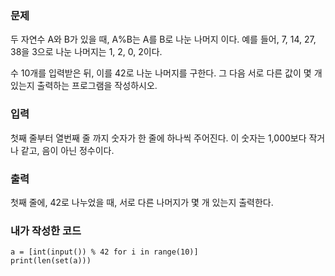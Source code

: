 <h3>문제</h3>
두 자연수 A와 B가 있을 때, A%B는 A를 B로 나눈 나머지 이다. 예를 들어, 7, 14, 27, 38을 3으로 나눈 나머지는 1, 2, 0, 2이다. 

수 10개를 입력받은 뒤, 이를 42로 나눈 나머지를 구한다. 그 다음 서로 다른 값이 몇 개 있는지 출력하는 프로그램을 작성하시오.

<h3>입력</h3>
첫째 줄부터 열번째 줄 까지 숫자가 한 줄에 하나씩 주어진다. 이 숫자는 1,000보다 작거나 같고, 음이 아닌 정수이다.

<h3>출력</h3>
첫째 줄에, 42로 나누었을 때, 서로 다른 나머지가 몇 개 있는지 출력한다.

<h3>내가 작성한 코드</h3>

```
a = [int(input()) % 42 for i in range(10)]
print(len(set(a)))
```
